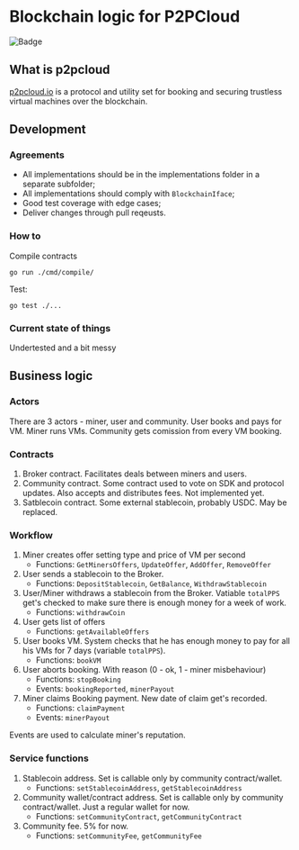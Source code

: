# Blockchain logic for P2PCloud

![Badge](https://github.com/p2pcloud/protocol/actions/workflows/go.yml/badge.svg)


## What is p2pcloud
[p2pcloud.io](https://p2pcloud.io) is a protocol and utility set for booking and securing trustless virtual machines over the blockchain.

## Development 
### Agreements
- All implementations should be in the implementations folder in a separate subfolder;
- All implementations should comply with `BlockchainIface`;
- Good test coverage with edge cases;
- Deliver changes through pull reqeusts.

### How to 
Compile contracts
```
go run ./cmd/compile/
```
Test:
```
go test ./...
```
### Current state of things
Undertested and a bit messy

## Business logic

### Actors
There are 3 actors - miner, user and community. User books and pays for VM. Miner runs VMs. Community gets comission from every VM booking. 

### Contracts
1. Broker contract. Facilitates deals between miners and users.
2. Community contract. Some contract used to vote on SDK and protocol updates. Also accepts and distributes fees. Not implemented yet.
3. Satblecoin contract. Some external stablecoin, probably USDC. May be replaced.

### Workflow
1. Miner creates offer setting type and price of VM per second
    - Functions: `GetMinersOffers`, `UpdateOffer`, `AddOffer`, `RemoveOffer`
1. User sends a stablecoin to the Broker.
    - Functions: `DepositStablecoin`, `GetBalance`, `WithdrawStablecoin`
1. User/Miner withdraws a stablecoin from the Broker. Vatiable `totalPPS` get's checked to make sure there is enough money for a week of work.
    - Functions: `withdrawCoin`
1. User gets list of offers
    - Functions: `getAvailableOffers`
1. User books VM. System checks that he has enough money to pay for all his VMs for 7 days (variable `totalPPS`).
    - Functions: `bookVM`
1. User aborts booking. With reason (0 - ok, 1 - miner misbehaviour)
    - Functions: `stopBooking` 
    - Events: `bookingReported`, `minerPayout`
1. Miner claims Booking payment. New date of claim get's recorded. 
    - Functions: `claimPayment`
    - Events: `minerPayout`

Events are used to calculate miner's reputation.

### Service functions
1. Stablecoin address. Set is callable only by community contract/wallet.
    - Functions: `setStablecoinAddress`, `getStablecoinAddress`
1. Community wallet/contract address. Set is callable only by community contract/wallet. Just a regular wallet for now.
    - Functions: `setCommunityContract`, `getCommunityContract`
1. Community fee. 5% for now.
    - Functions: `setCommunityFee`, `getCommunityFee`
